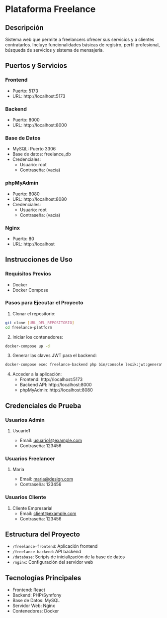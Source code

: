 # Plataforma Freelance

## Descripción

Sistema web que permite a freelancers ofrecer sus servicios y a clientes contratarlos. Incluye funcionalidades básicas de registro, perfil profesional, búsqueda de servicios y sistema de mensajería.

## Puertos y Servicios

### Frontend

- Puerto: 5173
- URL: http://localhost:5173

### Backend

- Puerto: 8000
- URL: http://localhost:8000

### Base de Datos

- MySQL: Puerto 3306
- Base de datos: freelance_db
- Credenciales:
  - Usuario: root
  - Contraseña: (vacía)

### phpMyAdmin

- Puerto: 8080
- URL: http://localhost:8080
- Credenciales:
  - Usuario: root
  - Contraseña: (vacía)

### Nginx

- Puerto: 80
- URL: http://localhost

## Instrucciones de Uso

### Requisitos Previos

- Docker
- Docker Compose

### Pasos para Ejecutar el Proyecto

1. Clonar el repositorio:

```bash
git clone [URL_DEL_REPOSITORIO]
cd freelance-platform
```

2. Iniciar los contenedores:

```bash
docker-compose up -d
```

3. Generar las claves JWT para el backend:

```bash
docker-compose exec freelance-backend php bin/console lexik:jwt:generate-keypair
```

4. Acceder a la aplicación:
   - Frontend: http://localhost:5173
   - Backend API: http://localhost:8000
   - phpMyAdmin: http://localhost:8080

## Credenciales de Prueba

### Usuarios Admin

1. Usuario1

   - Email: usuario1@example.com
   - Contraseña: 123456

### Usuarios Freelancer

1. Maria

   - Email: maria@design.com
   - Contraseña: 123456

### Usuarios Cliente

1. Cliente Empresarial
   - Email: client@example.com
   - Contraseña: 123456

## Estructura del Proyecto

- `/freelance-frontend`: Aplicación frontend
- `/freelance-backend`: API backend
- `/database`: Scripts de inicialización de la base de datos
- `/nginx`: Configuración del servidor web

## Tecnologías Principales

- Frontend: React
- Backend: PHP/Symfony
- Base de Datos: MySQL
- Servidor Web: Nginx
- Contenedores: Docker
